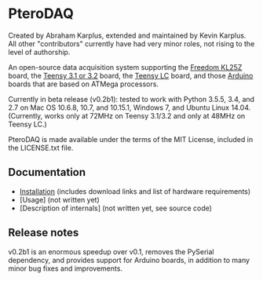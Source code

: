 # PteroDAQ

Created by Abraham Karplus, extended and maintained by Kevin Karplus.
All other "contributors" currently have had very minor roles, not rising to the level of authorship.

An open-source data acquisition system supporting the [Freedom KL25Z](http://www.freescale.com/webapp/sps/site/prod_summary.jsp?code=FRDM-KL25Z) board, the [Teensy 3.1 or 3.2](https://www.pjrc.com/teensy/teensy31.html) board, the [Teensy LC](https://www.pjrc.com/teensy/teensyLC.html) board, and those [Arduino](http://arduino.cc) boards that are based on ATMega processors. 

Currently in beta release (v0.2b1): tested to work with Python 3.5.5, 3.4, and 2.7 on Mac OS 10.6.8, 10.7, and 10.15.1, Windows 7, and Ubuntu Linux 14.04.  (Currently, works only at 72MHz on Teensy 3.1/3.2 and only at 48MHz on Teensy LC.)

PteroDAQ is made available under the terms of the MIT License, included in the LICENSE.txt file.

## Documentation

* [Installation](./Installation.md) (includes download links and list of hardware requirements)
* [Usage] (not written yet)
* [Description of internals] (not written yet, see source code)

## Release notes

v0.2b1 is an enormous speedup over v0.1, removes the PySerial dependency, and provides support for Arduino boards, in addition to many minor bug fixes and improvements.
